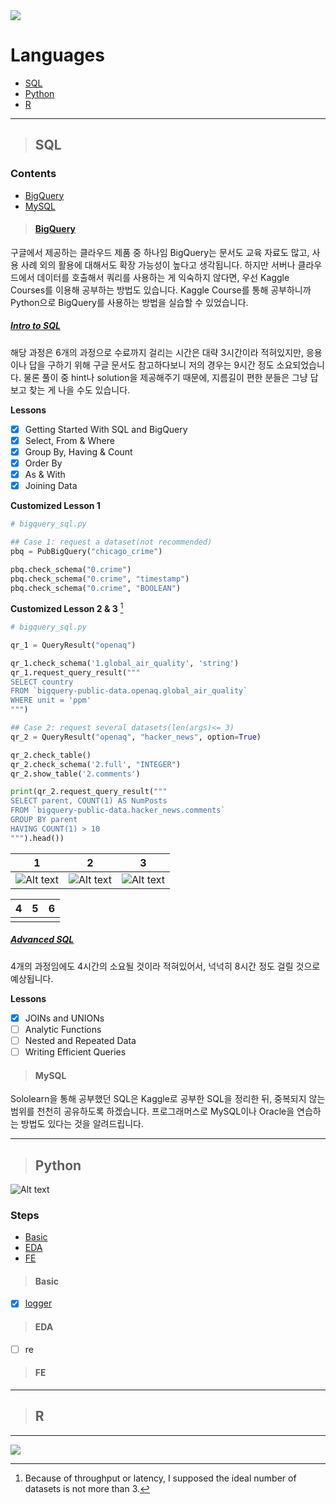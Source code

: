 <img src="https://capsule-render.vercel.app/api?type=waving&color=0:f8ba0a,100:0174b7&height=250&section=header&text=Data&fontSize=80&fontAlign=14&fontAlignY=30&desc=Programing%20Language%20%3A%20%20SQL,%20Python,%20and%20R&descSize=20&descAlign=72&descAlignY=56&&fontColor=fff" />

# Languages
* [SQL](#sql)
* [Python](#python)
* [R](#r)

---
> ## SQL
### Contents
* [BigQuery](#bigquery)
* [MySQL](#mysql)

> #### [BigQuery](https://cloud.google.com/bigquery/docs "Google BigQuery Documents")
구글에서 제공하는 클라우드 제품 중 하나임 BigQuery는 문서도 교육 자료도 많고, 사용 사례 외의 활용에 대해서도 확장 가능성이 높다고 생각됩니다.
하지만 서버나 클라우드에서 데이터를 호출해서 쿼리를 사용하는 게 익숙하지 않다면, 우선 Kaggle Courses를 이용해 공부하는 방법도 있습니다.
Kaggle Course를 통해 공부하니까 Python으로 BigQuery를 사용하는 방법을 실습할 수 있었습니다.

##### [Intro to SQL](https://www.kaggle.com/learn/intro-to-sql "Kaggle SQL Course - Intro to SQL")
해당 과정은 6개의 과정으로 수료까지 걸리는 시간은 대략 3시간이라 적혀있지만, 응용이나 답을 구하기 위해 구글 문서도 참고하다보니 저의 경우는 9시간 정도 소요되었습니다.
물론 풀이 중 hint나 solution을 제공해주기 때문에, 지름길이 편한 분들은 그냥 답보고 찾는 게 나을 수도 있습니다.

**Lessons**
- [x] Getting Started With SQL and BigQuery
- [x] Select, From & Where
- [x] Group By, Having & Count
- [x] Order By
- [x] As & With
- [x] Joining Data

**Customized Lesson 1**
```python
# bigquery_sql.py

## Case 1: request a dataset(not recommended)
pbq = PubBigQuery("chicago_crime")

pbq.check_schema("0.crime")
pbq.check_schema("0.crime", "timestamp")
pbq.check_schema("0.crime", "BOOLEAN")
```

**Customized Lesson 2 & 3** [^sql-a]
```python
# bigquery_sql.py

qr_1 = QueryResult("openaq")

qr_1.check_schema('1.global_air_quality', 'string')
qr_1.request_query_result("""
SELECT country
FROM `bigquery-public-data.openaq.global_air_quality`
WHERE unit = 'ppm'
""")

## Case 2: request several datasets(len(args)<= 3)
qr_2 = QueryResult("openaq", "hacker_news", option=True)

qr_2.check_table()
qr_2.check_schema('2.full', "INTEGER")
qr_2.show_table('2.comments')

print(qr_2.request_query_result("""
SELECT parent, COUNT(1) AS NumPosts
FROM `bigquery-public-data.hacker_news.comments`
GROUP BY parent
HAVING COUNT(1) > 10
""").head())
```

| 1                                                                                                               | 2                                                                                                              | 3                                                                                                                     |
|-----------------------------------------------------------------------------------------------------------------|----------------------------------------------------------------------------------------------------------------|-----------------------------------------------------------------------------------------------------------------------|
| ![Alt text](https://github.com/AshbeeKim/cs-archive/blob/master/src/images/bigquery_py_1.png "init and checks") | ![Alt text](https://github.com/AshbeeKim/cs-archive/blob/master/src/images/bigquery_py_2.png "check and edit") | ![Alt text](https://github.com/AshbeeKim/cs-archive/blob/master/src/images/bigquery_py_3.png "print out to markdown") |

| 4 | 5 | 6 |
|---|---|---|
|  |  |  |

##### [Advanced SQL](https://www.kaggle.com/learn/advanced-sql "Kaggle SQL Course - Advanced SQL")
4개의 과정임에도 4시간의 소요될 것이라 적혀있어서, 넉넉히 8시간 정도 걸릴 것으로 예상됩니다.

**Lessons**
- [x] JOINs and UNIONs
- [ ] Analytic Functions
- [ ] Nested and Repeated Data
- [ ] Writing Efficient Queries

> #### MySQL
Sololearn을 통해 공부했던 SQL은 Kaggle로 공부한 SQL을 정리한 뒤, 중복되지 않는 범위를 천천히 공유하도록 하겠습니다.
프로그래머스로 MySQL이나 Oracle을 연습하는 방법도 있다는 것을 알려드립니다.


---
> ## Python
![Alt text](https://img.shields.io/badge/Python-v3.7%20%7C%20v3.9-blue.svg?&style=flat&logo=Python&logoColor=white&labelColor=abcdef&cacheSeconds=3600$logoWidth=60)

### Steps
* [Basic](#basic)
* [EDA](#eda)
* [FE](#fe)

> #### Basic
- [x] [logger](https://github.com/AshbeeKim/cs-archive/wiki/Python-logger)

> #### EDA
- [ ] re

> #### FE

---
> ## R


---
[^sql-a]: Because of throughput or latency, I supposed the ideal number of datasets is not more than 3.


<img src="https://capsule-render.vercel.app/api?type=waving&color=0:f8ba0a,100:0174b7&height=200&section=footer&text=Thank%20You&fontSize=50&fontAlignY=70&fontColor=fff"/>
